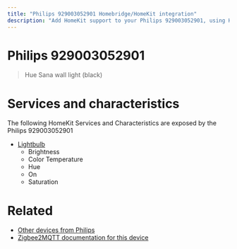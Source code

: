 ```yaml
---
title: "Philips 929003052901 Homebridge/HomeKit integration"
description: "Add HomeKit support to your Philips 929003052901, using Homebridge, Zigbee2MQTT and homebridge-z2m."
---
```

<!---
This file has been GENERATED using src/docgen/docgen.ts
DO NOT EDIT THIS FILE MANUALLY!
-->
# Philips 929003052901
> Hue Sana wall light (black)


# Services and characteristics
The following HomeKit Services and Characteristics are exposed by
the Philips 929003052901

* [Lightbulb](../../light.md)
  * Brightness
  * Color Temperature
  * Hue
  * On
  * Saturation


# Related
* [Other devices from Philips](../index.md#philips)
* [Zigbee2MQTT documentation for this device](https://www.zigbee2mqtt.io/devices/929003052901.html)
